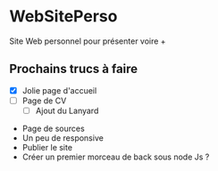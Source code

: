 # WebSitePerso

Site Web personnel pour présenter voire +

## Prochains trucs à faire

- [x] Jolie page d'accueil
- [ ] Page de CV
    - [ ] Ajout du Lanyard
-   Page de sources
-   Un peu de responsive
-   Publier le site
-   Créer un premier morceau de back sous node Js ?
